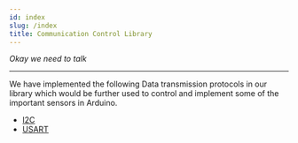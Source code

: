 ```yaml
---
id: index
slug: /index
title: Communication Control Library
---
```


*Okay we need to talk*

---

We have implemented the following Data transmission protocols in our library which would be further used to control and implement some of the important sensors in Arduino.

- [I2C](i2c.md)
- [USART](usart.md)